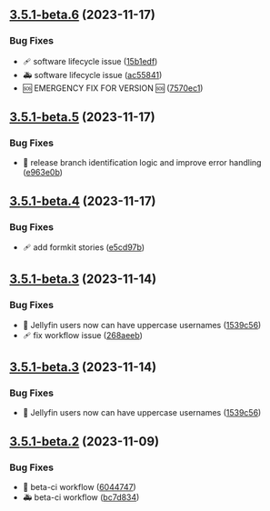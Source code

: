 ## [3.5.1-beta.6](https://github.com/wizarrrrr/wizarr/compare/v3.5.1-beta.5...v3.5.1-beta.6) (2023-11-17)


### Bug Fixes

* 🩹 software lifecycle issue ([15b1edf](https://github.com/wizarrrrr/wizarr/commit/15b1edf21ca43086346555f8afa2ac375f303e86))
* 🚑 software lifecycle issue ([ac55841](https://github.com/wizarrrrr/wizarr/commit/ac55841b892653d62eda2b3951bf04527b1b4349))
* 🆘 EMERGENCY FIX FOR VERSION 🆘 ([7570ec1](https://github.com/wizarrrrr/wizarr/commit/7570ec14d327bfad4000184732f4e329df6e0448))

## [3.5.1-beta.5](https://github.com/wizarrrrr/wizarr/compare/v3.5.1-beta.4...v3.5.1-beta.5) (2023-11-17)


### Bug Fixes

* 🔧 release branch identification logic and improve error handling ([e963e0b](https://github.com/wizarrrrr/wizarr/commit/e963e0beec90c5d476231e1e149451480342c5d7))

## [3.5.1-beta.4](https://github.com/wizarrrrr/wizarr/compare/v3.5.1-beta.3...v3.5.1-beta.4) (2023-11-17)


### Bug Fixes

* 🩹 add formkit stories ([e5cd97b](https://github.com/wizarrrrr/wizarr/commit/e5cd97ba0c7c9dcf79ab8c59d888e8e8a326671f))

## [3.5.1-beta.3](https://github.com/wizarrrrr/wizarr/compare/v3.5.1-beta.2...v3.5.1-beta.3) (2023-11-14)


### Bug Fixes

* 🐝 Jellyfin users now can have uppercase usernames ([1539c56](https://github.com/wizarrrrr/wizarr/commit/1539c56b617c3fce0d17877c960a73fd8e6a1aac))
* 🩹 fix workflow issue ([268aeeb](https://github.com/wizarrrrr/wizarr/commit/268aeeb33e6e8fb79c81dfe74b0868fbb7128e1b))

## [3.5.1-beta.3](https://github.com/wizarrrrr/wizarr/compare/v3.5.1-beta.2...v3.5.1-beta.3) (2023-11-14)


### Bug Fixes

* 🐝 Jellyfin users now can have uppercase usernames ([1539c56](https://github.com/wizarrrrr/wizarr/commit/1539c56b617c3fce0d17877c960a73fd8e6a1aac))

## [3.5.1-beta.2](https://github.com/wizarrrrr/wizarr/compare/v3.5.1-beta.1...v3.5.1-beta.2) (2023-11-09)


### Bug Fixes

* 🐝 beta-ci workflow ([6044747](https://github.com/wizarrrrr/wizarr/commit/60447477eb1dc932013e986db4e91a8c827311cf))
* 🚑 beta-ci workflow ([bc7d834](https://github.com/wizarrrrr/wizarr/commit/bc7d834f83736bf762cb0315c19c6badd9b2fc89))
